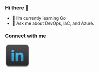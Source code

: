### Hi there 👋


- 🌱 I’m currently learning Go
- 💬 Ask me about DevOps, IaC, and Azure.

### Connect with me
[<img align="left" alt="LinkedIn" width="80" src="images/linkedin2.png" />]( https://www.linkedin.com/in/brettwkuhlman/)
<br />
